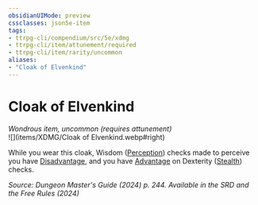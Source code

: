 ```yaml
---
obsidianUIMode: preview
cssclasses: json5e-item
tags:
- ttrpg-cli/compendium/src/5e/xdmg
- ttrpg-cli/item/attunement/required
- ttrpg-cli/item/rarity/uncommon
aliases: 
- "Cloak of Elvenkind"
---
```

# Cloak of Elvenkind
*Wondrous item, uncommon (requires attunement)*  
![](items/XDMG/Cloak of Elvenkind.webp#right)


While you wear this cloak, Wisdom ([Perception](/3-Mechanics/CLI/skills.md#Perception)) checks made to perceive you have [Disadvantage](/3-Mechanics/CLI/variant-rules/disadvantage-xphb.md), and you have [Advantage](/3-Mechanics/CLI/variant-rules/advantage-xphb.md) on Dexterity ([Stealth](/3-Mechanics/CLI/skills.md#Stealth)) checks.

*Source: Dungeon Master's Guide (2024) p. 244. Available in the <span title='Systems Reference Document (5.2)'>SRD</span> and the Free Rules (2024)*